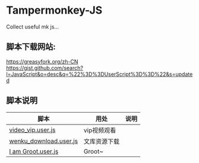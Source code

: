 # Tampermonkey-JS
Collect useful mk js...

## 脚本下载网站: 
  https://greasyfork.org/zh-CN </br>
  https://gist.github.com/search?l=JavaScript&o=desc&q=%22%3D%3DUserScript%3D%3D%22&s=updated

## 脚本说明
| 脚本                                                         | 用处         | 说明 |
| ------------------------------------------------------------ | ------------ | ---- |
| [video_vip.user.js](https://github.com/Vulcanhy/Tampermonkey-JS/blob/main/video_vip.user.js) | vip视频观看  |      |
| [wenku_download.user.js](https://github.com/Vulcanhy/Tampermonkey-JS/blob/main/wenku_download.user.js) | 文库资源下载 |      |
| [I am Groot.user.js](https://github.com/Vulcanhy/Tampermonkey-JS/blob/main/I_am_Groot.user.js) | Groot~       |      |

